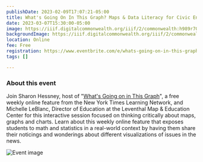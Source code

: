 ```yaml
---
publishDate: 2023-02-09T17:07:21-05:00
title: What's Going On In This Graph? Maps & Data Literacy for Civic Engagement
date: 2023-03-07T15:30:00-05:00
image: https://iiif.digitalcommonwealth.org/iiif/2/commonwealth:h989r708n/177,891,4809,3525/1200,/0/default.jpg
backgroundImage: https://iiif.digitalcommonwealth.org/iiif/2/commonwealth:h989r708n/177,891,4809,3525/1200,/0/default.jpg
location: Online
fee: Free
registration: https://www.eventbrite.com/e/whats-going-on-in-this-graph-maps-data-literacy-for-civic-engagement-tickets-541759556417
tags: []

---
```

### About this event

Join Sharon Hessney, host of "[What's Going on in This Graph](https://www.nytimes.com/column/whats-going-on-in-this-graph)", a free weekly online feature from the New York Times Learning Network, and Michelle LeBlanc, Director of Education at the Leventhal Map & Education Center for this interactive session focused on thinking critically about maps, graphs and charts. Learn about this weekly online feature that exposes students to math and statistics in a real-world context by having them share their noticings and wonderings about different visualizations of issues in the news.

![Event image](https://img.evbuc.com/https%3A%2F%2Fcdn.evbuc.com%2Fimages%2F443145959%2F167762409652%2F1%2Foriginal.20230209-203008?h=2000&w=720&auto=format%2Ccompress&q=75&sharp=10&s=f10cc8474d695aa149d6b313e0919fd4)